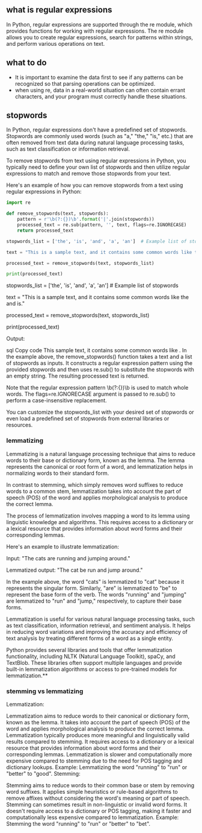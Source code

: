 ## what is regular expressions
In Python, regular expressions are supported through the re module, which provides functions for working with regular expressions. The re module allows you to create regular expressions, search for patterns within strings, and perform various operations on text.

## what to do
* It is important to examine the data first to see if any patterns can be recognized so that parsing operations can be optimized.
* when using re, data in a real-world situation can often contain errant characters, and your program must correctly handle these situations.


## stopwords
In Python, regular expressions don't have a predefined set of stopwords. Stopwords are commonly used words (such as "a," "the," "is," etc.) that are often removed from text data during natural language processing tasks, such as text classification or information retrieval.

To remove stopwords from text using regular expressions in Python, you typically need to define your own list of stopwords and then utilize regular expressions to match and remove those stopwords from your text.

Here's an example of how you can remove stopwords from a text using regular expressions in Python:
```python
import re

def remove_stopwords(text, stopwords):
    pattern = r'\b(?:{})\b'.format('|'.join(stopwords))
    processed_text = re.sub(pattern, '', text, flags=re.IGNORECASE)
    return processed_text

stopwords_list = ['the', 'is', 'and', 'a', 'an']  # Example list of stopwords

text = "This is a sample text, and it contains some common words like the and is."

processed_text = remove_stopwords(text, stopwords_list)

print(processed_text)
```

stopwords_list = ['the', 'is', 'and', 'a', 'an']  # Example list of stopwords

text = "This is a sample text, and it contains some common words like the and is."

processed_text = remove_stopwords(text, stopwords_list)

print(processed_text)


Output:

sql
Copy code
This  sample text,  it contains some common words like  .
In the example above, the remove_stopwords() function takes a text and a list of stopwords as inputs. It constructs a regular expression pattern using the provided stopwords and then uses re.sub() to substitute the stopwords with an empty string. The resulting processed text is returned.

Note that the regular expression pattern \b(?:{})\b is used to match whole words. The flags=re.IGNORECASE argument is passed to re.sub() to perform a case-insensitive replacement.

You can customize the stopwords_list with your desired set of stopwords or even load a predefined set of stopwords from external libraries or resources.
### lemmatizing 
Lemmatizing is a natural language processing technique that aims to reduce words to their base or dictionary form, known as the lemma. The lemma represents the canonical or root form of a word, and lemmatization helps in normalizing words to their standard form.

In contrast to stemming, which simply removes word suffixes to reduce words to a common stem, lemmatization takes into account the part of speech (POS) of the word and applies morphological analysis to produce the correct lemma.

The process of lemmatization involves mapping a word to its lemma using linguistic knowledge and algorithms. This requires access to a dictionary or a lexical resource that provides information about word forms and their corresponding lemmas.

Here's an example to illustrate lemmatization:

Input: "The cats are running and jumping around."

Lemmatized output: "The cat be run and jump around."

In the example above, the word "cats" is lemmatized to "cat" because it represents the singular form. Similarly, "are" is lemmatized to "be" to represent the base form of the verb. The words "running" and "jumping" are lemmatized to "run" and "jump," respectively, to capture their base forms.

Lemmatization is useful for various natural language processing tasks, such as text classification, information retrieval, and sentiment analysis. It helps in reducing word variations and improving the accuracy and efficiency of text analysis by treating different forms of a word as a single entity.

Python provides several libraries and tools that offer lemmatization functionality, including NLTK (Natural Language Toolkit), spaCy, and TextBlob. These libraries often support multiple languages and provide built-in lemmatization algorithms or access to pre-trained models for lemmatization.**




### stemming vs lemmatizing 
Lemmatization:

Lemmatization aims to reduce words to their canonical or dictionary form, known as the lemma.
It takes into account the part of speech (POS) of the word and applies morphological analysis to produce the correct lemma.
Lemmatization typically produces more meaningful and linguistically valid results compared to stemming.
It requires access to a dictionary or a lexical resource that provides information about word forms and their corresponding lemmas.
Lemmatization is slower and computationally more expensive compared to stemming due to the need for POS tagging and dictionary lookups.
Example: Lemmatizing the word "running" to "run" or "better" to "good".
Stemming:

Stemming aims to reduce words to their common base or stem by removing word suffixes.
It applies simple heuristics or rule-based algorithms to remove affixes without considering the word's meaning or part of speech.
Stemming can sometimes result in non-linguistic or invalid word forms.
It doesn't require access to a dictionary or POS tagging, making it faster and computationally less expensive compared to lemmatization.
Example: Stemming the word "running" to "run" or "better" to "bet".


